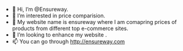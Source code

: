 - 👋 Hi, I’m @Ensureway.
- 👀 I’m interested in price comparision.
- 🌱 My website name is ensureway where I am comapring prices of products from different top e-commerce sites.
- 💞️ I’m looking to enhance my website .
- 📫 You can go through http://ensureway.com

<!---
Ensureway/Ensureway is a ✨ special ✨ repository because its `README.md` (this file) appears on your GitHub profile.
You can click the Preview link to take a look at your changes.
--->
